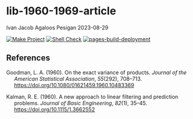 lib-1960-1969-article
================
Ivan Jacob Agaloos Pesigan
2023-08-29

<!-- README.md is generated from .setup/readme/README.Rmd. Please edit that file -->
<!-- badges: start -->

[![Make
Project](https://github.com/ijapesigan/lib-1960-1969-article/actions/workflows/make.yml/badge.svg)](https://github.com/ijapesigan/lib-1960-1969-article/actions/workflows/make.yml)
[![Shell
Check](https://github.com/ijapesigan/lib-1960-1969-article/actions/workflows/shellcheck.yml/badge.svg)](https://github.com/ijapesigan/lib-1960-1969-article/actions/workflows/shellcheck.yml)
[![pages-build-deployment](https://github.com/ijapesigan/lib-1960-1969-article/actions/workflows/pages/pages-build-deployment/badge.svg)](https://github.com/ijapesigan/lib-1960-1969-article/actions/workflows/pages/pages-build-deployment)
<!-- badges: end -->

## References

<div id="refs" class="references csl-bib-body hanging-indent"
line-spacing="2">

<div id="ref-Goodman-1960" class="csl-entry">

Goodman, L. A. (1960). On the exact variance of products. *Journal of
the American Statistical Association*, *55*(292), 708–713.
<https://doi.org/10.1080/01621459.1960.10483369>

</div>

<div id="ref-Kalman-1960" class="csl-entry">

Kalman, R. E. (1960). A new approach to linear filtering and prediction
problems. *Journal of Basic Engineering*, *82*(1), 35–45.
<https://doi.org/10.1115/1.3662552>

</div>

</div>
